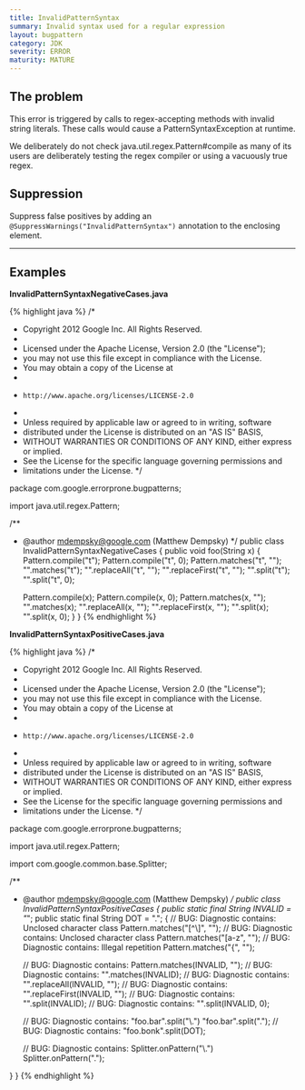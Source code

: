 ```yaml
---
title: InvalidPatternSyntax
summary: Invalid syntax used for a regular expression
layout: bugpattern
category: JDK
severity: ERROR
maturity: MATURE
---
```


<!--
*** AUTO-GENERATED, DO NOT MODIFY ***
To make changes, edit the @BugPattern annotation or the explanation in docs/bugpattern.
-->

## The problem
This error is triggered by calls to regex-accepting methods with invalid string literals.  These calls would cause a PatternSyntaxException at runtime.

We deliberately do not check java.util.regex.Pattern#compile as many of its users are deliberately testing the regex compiler or using a vacuously true regex.

## Suppression
Suppress false positives by adding an `@SuppressWarnings("InvalidPatternSyntax")` annotation to the enclosing element.

----------

## Examples
__InvalidPatternSyntaxNegativeCases.java__

{% highlight java %}
/*
 * Copyright 2012 Google Inc. All Rights Reserved.
 *
 * Licensed under the Apache License, Version 2.0 (the "License");
 * you may not use this file except in compliance with the License.
 * You may obtain a copy of the License at
 *
 *     http://www.apache.org/licenses/LICENSE-2.0
 *
 * Unless required by applicable law or agreed to in writing, software
 * distributed under the License is distributed on an "AS IS" BASIS,
 * WITHOUT WARRANTIES OR CONDITIONS OF ANY KIND, either express or implied.
 * See the License for the specific language governing permissions and
 * limitations under the License.
 */

package com.google.errorprone.bugpatterns;

import java.util.regex.Pattern;

/**
 * @author mdempsky@google.com (Matthew Dempsky)
 */
public class InvalidPatternSyntaxNegativeCases {
  public void foo(String x) {
    Pattern.compile("t");
    Pattern.compile("t", 0);
    Pattern.matches("t", "");
    "".matches("t");
    "".replaceAll("t", "");
    "".replaceFirst("t", "");
    "".split("t");
    "".split("t", 0);

    Pattern.compile(x);
    Pattern.compile(x, 0);
    Pattern.matches(x, "");
    "".matches(x);
    "".replaceAll(x, "");
    "".replaceFirst(x, "");
    "".split(x);
    "".split(x, 0);
  }
}
{% endhighlight %}

__InvalidPatternSyntaxPositiveCases.java__

{% highlight java %}
/*
 * Copyright 2012 Google Inc. All Rights Reserved.
 *
 * Licensed under the Apache License, Version 2.0 (the "License");
 * you may not use this file except in compliance with the License.
 * You may obtain a copy of the License at
 *
 *     http://www.apache.org/licenses/LICENSE-2.0
 *
 * Unless required by applicable law or agreed to in writing, software
 * distributed under the License is distributed on an "AS IS" BASIS,
 * WITHOUT WARRANTIES OR CONDITIONS OF ANY KIND, either express or implied.
 * See the License for the specific language governing permissions and
 * limitations under the License.
 */

package com.google.errorprone.bugpatterns;

import java.util.regex.Pattern;

import com.google.common.base.Splitter;

/**
 * @author mdempsky@google.com (Matthew Dempsky)
 */
public class InvalidPatternSyntaxPositiveCases {
  public static final String INVALID = "*";
  public static final String DOT = ".";
  {
    // BUG: Diagnostic contains: Unclosed character class
    Pattern.matches("[^\\]", "");
    // BUG: Diagnostic contains: Unclosed character class
    Pattern.matches("[a-z", "");
    // BUG: Diagnostic contains: Illegal repetition
    Pattern.matches("{", "");

    // BUG: Diagnostic contains: 
    Pattern.matches(INVALID, "");
    // BUG: Diagnostic contains: 
    "".matches(INVALID);
    // BUG: Diagnostic contains: 
    "".replaceAll(INVALID, "");
    // BUG: Diagnostic contains: 
    "".replaceFirst(INVALID, "");
    // BUG: Diagnostic contains: 
    "".split(INVALID);
    // BUG: Diagnostic contains: 
    "".split(INVALID, 0);

    // BUG: Diagnostic contains: "foo.bar".split("\\.")
    "foo.bar".split(".");
    // BUG: Diagnostic contains: 
    "foo.bonk".split(DOT);
    
    // BUG: Diagnostic contains: Splitter.onPattern("\\.")
    Splitter.onPattern(".");

  }
}
{% endhighlight %}


